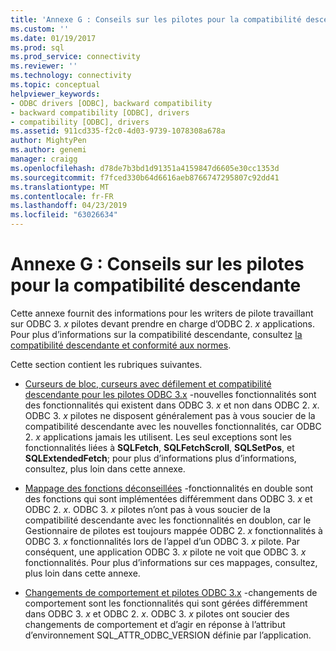 ```yaml
---
title: 'Annexe G : Conseils sur les pilotes pour la compatibilité descendante | Microsoft Docs'
ms.custom: ''
ms.date: 01/19/2017
ms.prod: sql
ms.prod_service: connectivity
ms.reviewer: ''
ms.technology: connectivity
ms.topic: conceptual
helpviewer_keywords:
- ODBC drivers [ODBC], backward compatibility
- backward compatibility [ODBC], drivers
- compatibility [ODBC], drivers
ms.assetid: 911cd335-f2c0-4d03-9739-1078308a678a
author: MightyPen
ms.author: genemi
manager: craigg
ms.openlocfilehash: d78de7b3bd1d91351a4159847d6605e30cc1353d
ms.sourcegitcommit: f7fced330b64d6616aeb8766747295807c92dd41
ms.translationtype: MT
ms.contentlocale: fr-FR
ms.lasthandoff: 04/23/2019
ms.locfileid: "63026634"
---
```

# <a name="appendix-g-driver-guidelines-for-backward-compatibility"></a>Annexe G : Conseils sur les pilotes pour la compatibilité descendante
Cette annexe fournit des informations pour les writers de pilote travaillant sur ODBC 3. *x* pilotes devant prendre en charge d’ODBC 2. *x* applications. Pour plus d’informations sur la compatibilité descendante, consultez [la compatibilité descendante et conformité aux normes](../../../odbc/reference/develop-app/backward-compatibility-and-standards-compliance.md).  
  
 Cette section contient les rubriques suivantes.  
  
-   [Curseurs de bloc, curseurs avec défilement et compatibilité descendante pour les pilotes ODBC 3.x](../../../odbc/reference/appendixes/block-cursors-scrollable-cursors-and-backward-compatibility.md) -nouvelles fonctionnalités sont des fonctionnalités qui existent dans ODBC 3. *x* et non dans ODBC 2. *x*. ODBC 3. *x* pilotes ne disposent généralement pas à vous soucier de la compatibilité descendante avec les nouvelles fonctionnalités, car ODBC 2. *x* applications jamais les utilisent. Les seul exceptions sont les fonctionnalités liées à **SQLFetch**, **SQLFetchScroll**, **SQLSetPos**, et **SQLExtendedFetch**; pour plus d’informations plus d’informations, consultez, plus loin dans cette annexe.  
  
-   [Mappage des fonctions déconseillées](../../../odbc/reference/appendixes/mapping-deprecated-functions.md) -fonctionnalités en double sont des fonctions qui sont implémentées différemment dans ODBC 3. *x* et ODBC 2. *x*. ODBC 3. *x* pilotes n’ont pas à vous soucier de la compatibilité descendante avec les fonctionnalités en doublon, car le Gestionnaire de pilotes est toujours mappée ODBC 2. *x* fonctionnalités à ODBC 3. *x* fonctionnalités lors de l’appel d’un ODBC 3. *x* pilote. Par conséquent, une application ODBC 3. *x* pilote ne voit que ODBC 3. *x* fonctionnalités. Pour plus d’informations sur ces mappages, consultez, plus loin dans cette annexe.  
  
-   [Changements de comportement et pilotes ODBC 3.x](../../../odbc/reference/appendixes/behavioral-changes-and-odbc-3-x-drivers.md) -changements de comportement sont les fonctionnalités qui sont gérées différemment dans ODBC 3. *x* et ODBC 2. *x*. ODBC 3. *x* pilotes ont soucier des changements de comportement et d’agir en réponse à l’attribut d’environnement SQL_ATTR_ODBC_VERSION définie par l’application.
